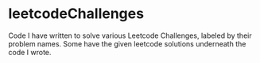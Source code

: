 # leetcodeChallenges

Code I have written to solve various Leetcode Challenges, labeled by their problem names. Some have the given leetcode solutions underneath the code I wrote.